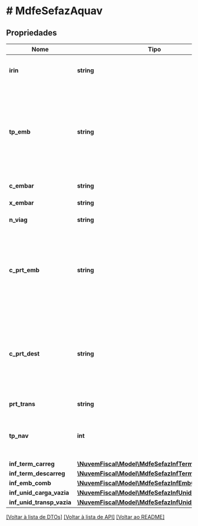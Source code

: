 # # MdfeSefazAquav

## Propriedades

Nome | Tipo | Descrição | Comentários
------------ | ------------- | ------------- | -------------
**irin** | **string** | Irin do navio sempre deverá ser informado. |
**tp_emb** | **string** | Código do tipo de embarcação.  Preencher com código da Tabela de Tipo de Embarcação definida no Ministério dos Transportes. |
**c_embar** | **string** | Código da embarcação. |
**x_embar** | **string** | Nome da embarcação. |
**n_viag** | **string** | Número da Viagem. |
**c_prt_emb** | **string** | Código do Porto de Embarque.  Preencher de acordo com Tabela de Portos definida no Ministério dos Transportes. |
**c_prt_dest** | **string** | Código do Porto de Destino.  Preencher de acordo com Tabela de Portos definida no Ministério dos Transportes. |
**prt_trans** | **string** | Porto de Transbordo. | [optional]
**tp_nav** | **int** | Tipo de Navegação.  Preencher com:  * 0 - Interior  * 1 - Cabotagem | [optional]
**inf_term_carreg** | [**\NuvemFiscal\Model\MdfeSefazInfTermCarreg[]**](MdfeSefazInfTermCarreg.md) |  | [optional]
**inf_term_descarreg** | [**\NuvemFiscal\Model\MdfeSefazInfTermDescarreg[]**](MdfeSefazInfTermDescarreg.md) |  | [optional]
**inf_emb_comb** | [**\NuvemFiscal\Model\MdfeSefazInfEmbComb[]**](MdfeSefazInfEmbComb.md) |  | [optional]
**inf_unid_carga_vazia** | [**\NuvemFiscal\Model\MdfeSefazInfUnidCargaVazia[]**](MdfeSefazInfUnidCargaVazia.md) |  | [optional]
**inf_unid_transp_vazia** | [**\NuvemFiscal\Model\MdfeSefazInfUnidTranspVazia[]**](MdfeSefazInfUnidTranspVazia.md) |  | [optional]

[[Voltar à lista de DTOs]](../../README.md#models) [[Voltar à lista de API]](../../README.md#endpoints) [[Voltar ao README]](../../README.md)
